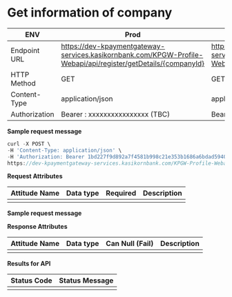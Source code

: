 # Get information of company

| ENV           | Prod                                                                                                          | Dev/Test                                                                                                      |
| ------------- | ------------------------------------------------------------------------------------------------------------- | ------------------------------------------------------------------------------------------------------------- |
| Endpoint URL  | https://dev-kpaymentgateway-services.kasikornbank.com/KPGW-Profile-Webapi/api/register/getDetails/{companyId} | https://uat-kpaymentgateway-services.kasikornbank.com/KPGW-Profile-Webapi/api/register/getDetails/{companyId} |  | application/json | Bearer : xxxxxxxxxxxxxxxx (TBC) |
| HTTP Method   | GET                                                                                                           | GET                                                                                                           |
| Content-Type  | application/json                                                                                              | application/json                                                                                              |
| Authorization | Bearer : xxxxxxxxxxxxxxxx (TBC)                                                                               | Bearer : xxxxxxxxxxxxxxxx (TBC)                                                                               |

**Sample request message**

```javascript
curl -X POST \
-H 'Content-Type: application/json' \
-H 'Authorization: Bearer 1bd227f9d892a7f4581b998c21e353b1686a6bdad5940e7bb6aa596c96e0a6ec' \
https://dev-kpaymentgateway-services.kasikornbank.com/KPGW-Profile-Webapi/api/register/getDetails/{companyId}
```

**Request Attributes**

| Attitude Name | Data type | Required | Description |
| ------------- | --------- | -------- | ----------- |
|               |           |          |             |

**Sample request message**

**Response Attributes**

| Attitude Name | Data type | Can Null (Fail) | Description |
| ------------- | --------- | --------------- | ----------- |
|               |           |                 |             |

**Results for API**

| Status Code | Status Message |
| ----------- | -------------- |
|             |                |
